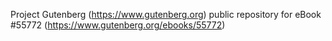Project Gutenberg (https://www.gutenberg.org) public repository for
eBook #55772 (https://www.gutenberg.org/ebooks/55772)
